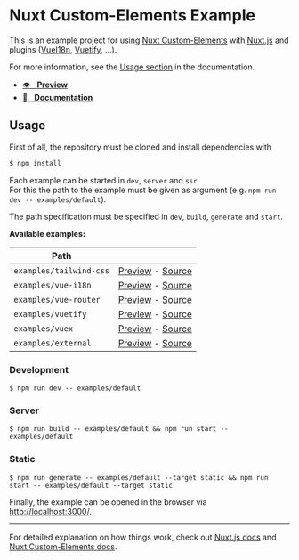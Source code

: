 # Nuxt Custom-Elements Example

This is an example project for using [Nuxt Custom-Elements](https://github.com/GrabarzUndPartner/nuxt-custom-elements) with [Nuxt.js](https://nuxtjs.org) and plugins ([VueI18n](https://kazupon.github.io/vue-i18n/), [Vuetify](https://vuetifyjs.com/), ...). 

For more information, see the [Usage section](https://nuxt-custom-elements.grabarzundpartner.dev/usage/) in the documentation.


- [👁 &nbsp;&nbsp;**Preview**](https://grabarzundpartner.github.io/nuxt-custom-elements-example/)
- [📖 &nbsp;&nbsp;**Documentation**](http://nuxt-custom-elements.grabarzundpartner.dev/)

## Usage

First of all, the repository must be cloned and install dependencies with

```bash
$ npm install
```

Each example can be started in `dev`, `server` and  `ssr`.  
For this the path to the example must be given as argument (e.g. `npm run dev -- examples/default`). 

The path specification must be specified in `dev`, `build`, `generate` and `start`.

**Available examples:**

| Path                    |                                                                                                                                                       |
| ----------------------- | ----------------------------------------------------------------------------------------------------------------------------------------------------- |
| `examples/tailwind-css` | [Preview](https://grabarzundpartner.github.io/nuxt-custom-elements-example/tailwind-css/) - [Source](https://github.com/GrabarzUndPartner/nuxt-custom-elements-example/tree/main/examples/tailwind-css)                                           |
| `examples/vue-i18n`     | [Preview](https://grabarzundpartner.github.io/nuxt-custom-elements-example/vue-i18n/) - [Source](https://github.com/GrabarzUndPartner/nuxt-custom-elements-example/tree/main/examples/vue-i18n)                                               |
| `examples/vue-router`   | [Preview](https://grabarzundpartner.github.io/nuxt-custom-elements-example/vue-router/) - [Source](https://github.com/GrabarzUndPartner/nuxt-custom-elements-example/tree/main/examples/vue-router)                                             |
| `examples/vuetify`      | [Preview](https://grabarzundpartner.github.io/nuxt-custom-elements-example/vuetify/) - [Source](https://github.com/GrabarzUndPartner/nuxt-custom-elements-example/tree/main/examples#:~:text=last%20month-,vuetify,-fix(update)%3A%20update) |
| `examples/vuex`         | [Preview](https://grabarzundpartner.github.io/nuxt-custom-elements-example/vuex/) - [Source](https://github.com/GrabarzUndPartner/nuxt-custom-elements-example/tree/main/examples/vuex)                                                   |
| `examples/external`     | [Preview](https://grabarzundpartner.github.io/nuxt-custom-elements-example/external/) - [Source](https://github.com/GrabarzUndPartner/nuxt-custom-elements-example/tree/main/examples/external)                                               |

### Development

```
$ npm run dev -- examples/default
```

### Server
```
$ npm run build -- examples/default && npm run start -- examples/default
```
### Static
```
$ npm run generate -- examples/default --target static && npm run start -- examples/default --target static
```

Finally, the example can be opened in the browser via [http://localhost:3000/]( http://localhost:3000/).

---

For detailed explanation on how things work, check out [Nuxt.js docs](https://nuxtjs.org) and [Nuxt Custom-Elements docs](https://github.com/GrabarzUndPartner/nuxt-custom-elements).
